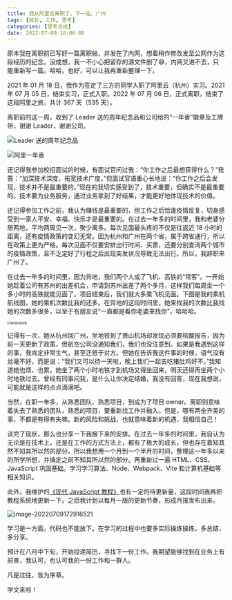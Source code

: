 ```yaml
---
title: 我从阿里云离职了，下一站，广州
tags: [成长, 工作, 思考]
categories: [思考总结]
date: 2022-07-09 18:06:00
---
```


原本我在离职前已写好一篇离职帖，并发在了内网，想着稍作修改发至公网作为这段经历的纪念。没成想，我一不小心把留存的源文件删了😅，内网又进不去，只能重新写一篇。哈哈，也好，可以让我再重新整理一下。

2021 年 01 月 18 日，我作为签定了三方的同学入职了阿里云（杭州）实习。2021 年 07 月 05 日，结束实习，正式入职。2022 年 07 月 06 日，正式离职，结束了这段阿里之旅，共计 367 天（535 天）。

<!-- more -->

离职前的这一周，收到了 Leader 送的周年纪念品和公司给的“一年香”徽章及工牌带，谢谢 Leader，谢谢公司。

![Leader 送的周年纪念品](https://cdn.jsdelivr.net/gh/leviding/oss@master/20220709181136WechatIMG43.jpeg)

![阿里一年香](https://cdn.jsdelivr.net/gh/leviding/oss@master/20220708205619%E9%98%BF%E9%87%8C%E4%B8%80%E5%B9%B4%E9%A6%99.jpeg)

还记得我参加校招面试的时候，有面试官问过我：“你工作之后最想获得什么？”我答：“加深技术深度，拓宽技术广度。”但面试官语重心长地说：“你工作之后会发现，技术并不是最重要的。”现在的我切实感受到了，技术重要，但确实不是最重要的。技术要为业务服务，通过业务拿到了好结果，才能更好地体现技术的价值。

还记得参加工作之前，我认为赚钱是最重要的，但工作之后恰逢疫情反复，切身感受到一家人平安、幸福、快乐才是最重要的。在过去一年多的时间里，我和老婆分居两地，平均两周见一次，聚少离多。每次见面最头疼的不仅是往返近 18 小时的距离，还有疫情政策的变幻无常。因为杭州和广州在两个省，属于跨省通行，所以在政策上更为严格。每次见面不仅要安排出行时间、买票，还要分别查询两个城市的疫情政策，且不乏定好了行程之后出现突发状况导致无法出行。所以，我辞职来广州了。

在过去一年多的时间里，因为异地，我们两个人成了飞机、高铁的“常客”。一开始她趁着公司有苏州的出差机会，申请到苏州出差了两个多月，这样我们每周坐一个多小时的高铁就能见面了。项目结束后，我们就大多乘飞机见面。下图是我的乘机航线图，她的乘机次数比我的还多。在异地的这段时间里，她来找我的次数比我找她的次数多很多，以至于有朋友说“一直都是看你老婆来找你”，哈哈哈。

<img src="https://cdn.jsdelivr.net/gh/leviding/oss@master/20220709162841WechatIMG41.jpeg" alt="我的乘机航线图" style="zoom:40%;" />

记得有一次，她从杭州回广州，坐地铁到了萧山机场却发现必须要核酸报告，因为前一天更新了政策，但航空公司没通知我们，我们也没注意到。如果是我遇到这样的事，我肯定非常生气，甚至迁怒于对方。但她在告诉我这件事的时候，语气没有丝毫不好，而是说：“我们又可以待一天啦，晚上我们一起去吃猪肚鸡好不。”我知道她也烦、也累，她坐了两个小时地铁才到机场又得坐回来，明天还得再坐两个小时地铁过去。曾经有同事问我，是什么让你决定结婚，我没有回答，现在我想说，可能就是这样的点点滴滴吧。

当然，在职一年多，从熟悉团队、熟悉项目，到成为了项目 owner。离职则意味着失去了熟悉的团队，熟悉的项目，要重新找工作并融入。但是，哪有两全齐美的事，不都是有得有失嘛。新的风险和挑战，也就意味着新的机遇，我相信自己！

谈完了现状，那么也分享一下我接下来的安排。在过去一年多的时间里，我自认为无论是在技术上，还是在工作的方式方法上，都有了极大的成长，但也存在着知其然不知其所以然的部分。所以我想用一个月到一个半月的时间，整理这一年多以来的所学所想，并搞定之前不知其所以然的部分。再重新过一遍 HTML、CSS、JavaScript 巩固基础。学习学习算法、Node、Webpack、Vite 和计算机基础等相关知识。

此外，我维护的[《现代 JavaScript 教程》](https://github.com/javascript-tutorial/zh.javascript.info)也有一定的待更新量，这段时间我再把教程系统地更新一下。之后我计划以每月一版的更新节奏，形成月报发布出来。

![image-20220709172916521](https://cdn.jsdelivr.net/gh/leviding/oss@master/20220709172916image-20220709172916521.png)

学习是一方面，代码也不能放下。在学习的过程中也要多实际操练操练，多总结，多分享。

预计在八月中下旬，开始投递简历，寻找下一份工作。我期望能够找到在业务上有前景，我认可，也认可我的一份工作和一群人。

凡是过往，皆为序章。

学文来啦！
